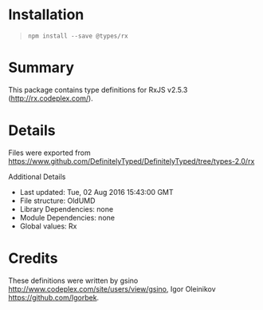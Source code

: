 # Installation
> `npm install --save @types/rx`

# Summary
This package contains type definitions for RxJS v2.5.3 (http://rx.codeplex.com/).

# Details
Files were exported from https://www.github.com/DefinitelyTyped/DefinitelyTyped/tree/types-2.0/rx

Additional Details
 * Last updated: Tue, 02 Aug 2016 15:43:00 GMT
 * File structure: OldUMD
 * Library Dependencies: none
 * Module Dependencies: none
 * Global values: Rx

# Credits
These definitions were written by gsino <http://www.codeplex.com/site/users/view/gsino>, Igor Oleinikov <https://github.com/Igorbek>.
